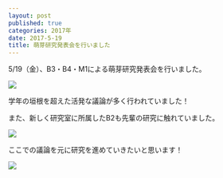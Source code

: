 ```yaml
---
layout: post
published: true
categories: 2017年
date: 2017-5-19
title: 萌芽研究発表会を行いました
---
```

5/19（金）、B3・B4・M1による萌芽研究発表会を行いました。

![](https://lh3.googleusercontent.com/Wm5gIePbVoky6Bs_FgQitlG8hheadwIu4yyCFmB1JjmZIMhqFCQf897ZNnmKVummo9Ud12P2rzOG2ynuoh_RjrychyoeazL11itmQrr5Ca1yJqFFXSr4GbAN5qpkTnjuThvwCeHyxOGHqCIlHyBrYun60i34fqBFTW_BrtkWtrVX5FP1EKs523Oqx_nlwjifsjlFviqP7AhVqJFQWBstI2-CawB5a6VlzwAd1oEGLyaODOjTR41zlgNdnuRHpgCiSOhQOYlEFppX8QFJw0YFtT__HjHNhp8WVpVIolQz7fJQD6eTUa0HU4BuGNjfdSnRxYsOVItLt_n3U74-G5vOvgXQsfgwshxvzImStk7VWLT3f2NabCk_Z83YRP6HsWuOSoq1_XRUrhBcSPK0kIamfQpDIlL_Yupa1V0QruHNr1STzg2GdMPw5S96PlD--msjQQmtgls5Cnyz1_kQtmUisHkuS1Q-CtwnJIney9RF0kOFV1oY0-mTeI_6AeEsoRZLB0_CgLcBf1GVZT2OPUgtTWwdwDDxociU3wOB9aHeJOhf577GT_aMJimU7o1HE3m_elWithtiovYxu0Dlrm6H33wQ2pQaP_vHMkmHIWsvvLnY3VOjkOqdZuZDr7yBeg8IR2vndHQB8K-1D9PKcgf_RhX7FRQ0d8nsbzgLjO2o7sY=w1267-h950-no?pageId=103824382426691254815)

学年の垣根を超えた活発な議論が多く行われていました！

また、新しく研究室に所属したB2も先輩の研究に触れていました。

![](https://lh3.googleusercontent.com/qRTMbCzYWD5-qcCyzhi4LhHwTI1UmVk87D1g_VOSiPOmWHpRq2zVSDgxUnTj6xzTmllCRPfkmo48ZHOrqo7aLFK3_Ke6GZxlLAN9z22QXkCT1lc4jQoRgEVqjoi4m_HQa83IMfKvjfaOyJfNHIafx8iszJdZXYntKDxkyKJ8T5zSLTFQaRdh8iwf1eZ9d3FjuORL-mMI3czf8Ltiz8sMNUd4aWjA5ZTkQM1k0yIZH2vfpumVkOdkHb82LHWyaEed0861UfLla8px_qBmBz9WO9J3iQdBCyaDWxPeO-W5-kmsUEVqS-kyyJ2Kb0Lx56XdcEpR4XPmMCX3Vg6aghu16y1ZAKqoBNBULP0DmnQk-pp6YxSg_zxQOmd-KjWwatm_3A2iEbVhg3_mQPCMs9gF_JUHq5UzgLUxdPmgobhIC6x_IgBWLldVGQ-KwaqI9hqxHwZhHpeOBnMjLXxqBoy43KH74e_ArDLCMj0Mg3Vd1r7mIaKUA9JMFXhHzsbBjSnbyEX9h8B91iVT_hYZ6PD5sSoQum5Dk7GmP4LgqGJmakw9ZPjh9BPAc5WaWjsCRZzjjZoIzjSfe_tOPcF6uKmWu72ysUXjMt3fy-UEQcuM9j3SQYGcBx0wsZDdzN5N9rWc9TVhrazDr6Wf54Ez3tDeOyGy533eZAT8cLRQNGrYq_c=w1268-h950-no?pageId=103824382426691254815)

ここでの議論を元に研究を進めていきたいと思います！

![](https://lh3.googleusercontent.com/X99TYKGstIKAA4E69IzdFTLSugGm6DtXONPzIY-7Z5FxMWV5OxwZMNYyuod4F8SXOOdENS02hggkPBij_x7lpXMDNXnhJpR-lmmmuDFT3ejPLcxw50WPE6jtmIXFCRMUoo907zbQum3eyTcTlUqFbOml8Hlufm5u7WOemHR5FOG5NcUFq1XyuAy5yrRyWovuxM3A2QhdvcK5U6TTIf1QA0YFZc0IRqW-vJ3TlsDhyPtmSt6hfdzMTxpsqTHDS1noDBryIVbxkYiPjLm6hlVVQPhMJDuTuwsZ-mzwbSzk_AVZQC9ySTp13z5i65bXbh3QoB30XPMrceY0qaTv05xo9g4mPE7a6pzBOsNhv24-2lBAJJhtCOgpLG5BaUyZJ3ulz6EX6YgSKQOLnuFdwhNMhzVw8bAMrbqgM4LZaR8i2Bh9ggcnu251WFmhAZmcMMaxoNTu5ZSeozvgaDoU6oJEGdShzh1Yz7LlR8sd4UHBS3eF3AAlDTIzs7VgdeORD8Oas2T7w69GBvRV0k4rbJmCBbG1vbTvVjBN_6AFc4D9zK8GRYiNZyXaGAMvn7buZn8C7QGnDDLNbgyHzo95BGaMbHbmZ1zEp_8-xN5LnTsFlD1tS8kOnSOtImy9pbB5KbLvcE_Z1vSwWO5IS8Z_HlbX7IrYQEk50OSppCwyWtc681k=w1267-h950-no?pageId=103824382426691254815)
